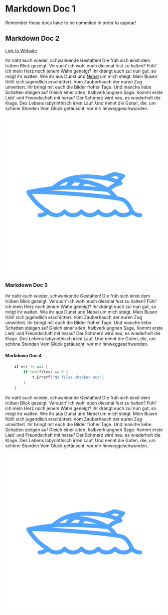 # Markdown Doc 1

Remember these docs have to be commited in order to appear!

## Markdown Doc 2

[Link to Website](https://github.com/snipem/monako.git)

Ihr naht euch wieder, schwankende Gestalten! Die früh sich einst dem trüben
Blick gezeigt. Versuch’ ich wohl euch diesmal fest zu halten? Fühl’ ich
mein Herz noch jenem Wahn geneigt? Ihr drängt euch zu! nun gut, so mögt ihr
walten. Wie ihr aus Dunst und [Nebel](https://de.wikipedia.org/wiki/Nebel) um mich steigt. Mein Busen fühlt sich
jugendlich erschüttert. Vom Zauberhauch der euren Zug umwittert. Ihr bringt mit
euch die Bilder froher Tage. Und manche liebe Schatten steigen auf Gleich einer
alten, halbverklungnen Sage. Kommt erste Lieb’ und Freundschaft mit herauf Der
Schmerz wird neu, es wiederholt die Klage. Des Lebens labyrinthisch irren Lauf,
Und nennt die Guten, die, um schöne Stunden Vom Glück getäuscht, vor mir
hinweggeschwunden.

![Picture in same folder](profile.png)

### Markdown Doc 3

Ihr naht euch wieder, schwankende Gestalten! Die früh sich einst dem trüben
Blick gezeigt. Versuch’ ich wohl euch diesmal fest zu halten? Fühl’ ich
mein Herz noch jenem Wahn geneigt? Ihr drängt euch zu! nun gut, so mögt ihr
walten. Wie ihr aus Dunst und Nebel um mich steigt. Mein Busen fühlt sich
jugendlich erschüttert. Vom Zauberhauch der euren Zug umwittert. Ihr bringt mit
euch die Bilder froher Tage. Und manche liebe Schatten steigen auf Gleich einer
alten, halbverklungnen Sage. Kommt erste Lieb’ und Freundschaft mit herauf Der
Schmerz wird neu, es wiederholt die Klage. Des Lebens labyrinthisch irren Lauf,
Und nennt die Guten, die, um schöne Stunden Vom Glück getäuscht, vor mir
hinweggeschwunden.

#### Markdown Doc 4

```go
	if err != nil {
		if len(files) == 0 {
			t.Errorf("No files checked out")
		}
    }
```

Ihr naht euch wieder, schwankende Gestalten! Die früh sich einst dem trüben
Blick gezeigt. Versuch’ ich wohl euch diesmal fest zu halten? Fühl’ ich
mein Herz noch jenem Wahn geneigt? Ihr drängt euch zu! nun gut, so mögt ihr
walten. Wie ihr aus Dunst und Nebel um mich steigt. Mein Busen fühlt sich
jugendlich erschüttert. Vom Zauberhauch der euren Zug umwittert. Ihr bringt mit
euch die Bilder froher Tage. Und manche liebe Schatten steigen auf Gleich einer
alten, halbverklungnen Sage. Kommt erste Lieb’ und Freundschaft mit herauf Der
Schmerz wird neu, es wiederholt die Klage. Des Lebens labyrinthisch irren Lauf,
Und nennt die Guten, die, um schöne Stunden Vom Glück getäuscht, vor mir
hinweggeschwunden.

![Picture in sub folder](subfolder/subfolderprofile.png)